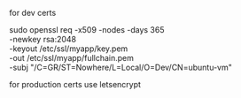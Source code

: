 for dev certs

sudo openssl req -x509 -nodes -days 365 \
 -newkey rsa:2048 \
 -keyout /etc/ssl/myapp/key.pem \
 -out /etc/ssl/myapp/fullchain.pem \
 -subj "/C=GR/ST=Nowhere/L=Local/O=Dev/CN=ubuntu-vm"

for production certs use letsencrypt

